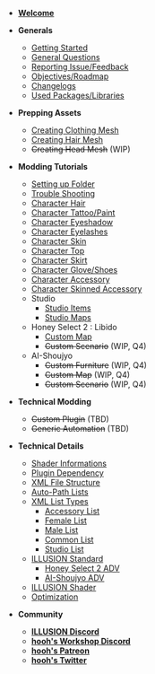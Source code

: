 -   [**Welcome**](/)
-   **Generals**
    -   [Getting Started](getting_started.md)
    -   [General Questions](general-question.md)
    -   [Reporting Issue/Feedback](issue-feedback.md)
    -   [Objectives/Roadmap](goals.md)
    -   [Changelogs](changelogs.md)
    -   [Used Packages/Libraries](open-source.md)
-   **Prepping Assets**
    -   [Creating Clothing Mesh](prepping/clothing-mesh.md)
    -   [Creating Hair Mesh](prepping/hair-mesh.md)
    -   ~~Creating Head Mesh~~ (WIP)
-   **Modding Tutorials**
    -   [Setting up Folder](tutorials/gearing-up.md)
    -   [Trouble Shooting](tutorials/trouble-shooting.md)
    -   [Character Hair](tutorials/chara-hair.md)
    -   [Character Tattoo/Paint](tutorials/chara-paint.md)
    -   [Character Eyeshadow](tutorials/chara-line.md)
    -   [Character Eyelashes](tutorials/chara-lashes.md)
    -   [Character Skin](tutorials/chara-skin.md)
    -   [Character Top](tutorials/chara-top.md)
    -   [Character Skirt](tutorials/chara-skirt.md)
    -   [Character Glove/Shoes](tutorials/chara-gloves.md)
    -   [Character Accessory](tutorials/chara-acc.md)
    -   [Character Skinned Accessory](tutorials/chara-acc-skin.md)
    -   Studio
        -   [Studio Items](tutorials/studio-item.md)
        -   [Studio Maps](tutorials/studio-map.md)
    -   Honey Select 2 : Libido
        -   [Custom Map](tutorials/hs2-map.md)
        -   ~~Custom Scenario~~ (WIP, Q4)
    -   AI-Shoujyo
        -   ~~Custom Furniture~~ (WIP, Q4)
        -   ~~Custom Map~~ (WIP, Q4)
        -   ~~Custom Scenario~~ (WIP, Q4)
-   **Technical Modding**
    -   ~~Custom Plugin~~ (TBD)
    -   ~~Generic Automation~~ (TBD)
-   **Technical Details**

    -   [Shader Informations](technical/shaders.md)
    -   [Plugin Dependency](technical/plugins.md)
    -   [XML File Structure](technical/xml-file.md)
    -   [Auto-Path Lists](technical/autopath-list.md)
    -   [XML List Types](technical/category-list.md)
        -   [Accessory List](technical/category-list-acc.md)
        -   [Female List](technical/category-list-female.md)
        -   [Male List](technical/category-list-male.md)
        -   [Common List](technical/category-list-skin.md)
        -   [Studio List](technical/category-list-studio.md)
    -   [ILLUSION Standard](technical/illusion-system.md)
        -   [Honey Select 2 ADV](technical/adv-hs2.md)
        -   [AI-Shoujyo ADV](technical/adv-ai.md)
    -   [ILLUSION Shader](technical/illusion-shader.md)
    -   [Optimization](technical/optimization.md)

-   **Community**
    -   [**<u>ILLUSION Discord</u>**](https://discord.gg/illusionsoft)
    -   [**<u>hooh's Workshop Discord</u>**](https://discord.gg/vQkzH73)
    -   [**<u>hooh's Patreon</u>**](https://www.patreon.com/hooh_hooah)
    -   [**<u>hooh's Twitter</u>**](https://twitter.com/hooh_hooah)
